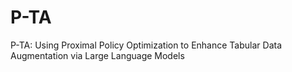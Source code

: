 # P-TA
P-TA: Using Proximal Policy Optimization to Enhance Tabular Data Augmentation via Large Language Models
